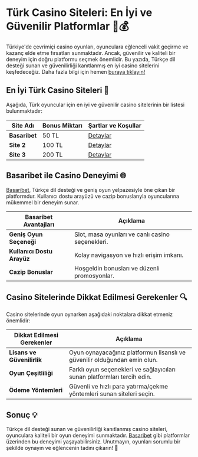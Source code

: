 # Türk Casino Siteleri: En İyi ve Güvenilir Platformlar 🎰💰

Türkiye'de çevrimiçi casino oyunları, oyunculara eğlenceli vakit geçirme ve kazanç elde etme fırsatları sunmaktadır. Ancak, güvenilir ve kaliteli bir deneyim için doğru platformu seçmek önemlidir. Bu yazıda, Türkçe dil desteği sunan ve güvenilirliği kanıtlanmış en iyi casino sitelerini keşfedeceğiz. Daha fazla bilgi için hemen [buraya tıklayın!](https://casinotr.link/gWCRZ4)

## En İyi Türk Casino Siteleri 🌟

Aşağıda, Türk oyuncular için en iyi ve güvenilir casino sitelerinin bir listesi bulunmaktadır:

| Site Adı     | Bonus Miktarı | Şartlar ve Koşullar |
|--------------|---------------|---------------------|
| **Basaribet** | 50 TL         | [Detaylar](https://casinotr.link/gWCRZ4) |
| **Site 2**   | 100 TL        | [Detaylar](https://casinotr.link/gWCRZ4) |
| **Site 3**   | 200 TL        | [Detaylar](https://casinotr.link/gWCRZ4) |

## Basaribet ile Casino Deneyimi 🌐

[Basaribet](https://casinotr.link/gWCRZ4), Türkçe dil desteği ve geniş oyun yelpazesiyle öne çıkan bir platformdur. Kullanıcı dostu arayüzü ve cazip bonuslarıyla oyuncularına mükemmel bir deneyim sunar.

| Basaribet Avantajları             | Açıklama                                              |
|-----------------------------------|------------------------------------------------------|
| **Geniş Oyun Seçeneği**           | Slot, masa oyunları ve canlı casino seçenekleri.    |
| **Kullanıcı Dostu Arayüz**        | Kolay navigasyon ve hızlı erişim imkanı.             |
| **Cazip Bonuslar**                | Hoşgeldin bonusları ve düzenli promosyonlar.         |

## Casino Sitelerinde Dikkat Edilmesi Gerekenler 🔍

Casino sitelerinde oyun oynarken aşağıdaki noktalara dikkat etmeniz önemlidir:

| Dikkat Edilmesi Gerekenler        | Açıklama                                              |
|-----------------------------------|------------------------------------------------------|
| **Lisans ve Güvenilirlik**        | Oyun oynayacağınız platformun lisanslı ve güvenilir olduğundan emin olun. |
| **Oyun Çeşitliliği**              | Farklı oyun seçenekleri ve sağlayıcıları sunan platformları tercih edin. |
| **Ödeme Yöntemleri**              | Güvenli ve hızlı para yatırma/çekme yöntemleri sunan siteleri seçin. |

## Sonuç 💡

Türkçe dil desteği sunan ve güvenilirliği kanıtlanmış casino siteleri, oyunculara kaliteli bir oyun deneyimi sunmaktadır. [Basaribet](https://casinotr.link/gWCRZ4) gibi platformlar üzerinden bu deneyimi yaşayabilirsiniz. Unutmayın, oyunları sorumlu bir şekilde oynayın ve eğlencenin tadını çıkarın! 🎊
